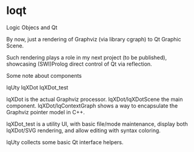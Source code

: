 loqt
====

Logic Objecs and Qt

By now, just a rendering of Graphviz (via library cgraph) to Qt Graphic Scene.

Such rendering plays a role in my next project (to be published), showcasing (SWI)Prolog direct control of Qt via reflection.

Some note about components

lqUty
lqXDot
lqXDot_test

lqXDot is the actual Graphviz processor.
lqXDot/lqXDotScene the main component.
lqXDot/lqContextGraph shows a way to encapsulate the Graphviz pointer model in C++.

lqXDot_test is a utility UI,
with basic file/mode maintenance,
display both lqXDot/SVG rendering,
and allow editing with syntax coloring.

lqUty collects some basic Qt interface helpers.
